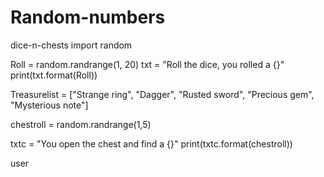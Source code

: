 # Random-numbers
dice-n-chests
import random

Roll = random.randrange(1, 20)
txt = "Roll the dice, you rolled a {}"
print(txt.format(Roll))

Treasurelist = ["Strange ring", "Dagger", "Rusted sword", "Precious gem", "Mysterious note"]

chestroll = random.randrange(1,5)

txtc = "You open the chest and find a {}"
print(txtc.format(chestroll))


user
